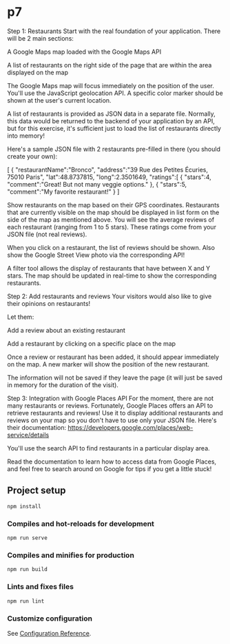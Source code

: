 # p7

Step 1: Restaurants
Start with the real foundation of your application. There will be 2 main sections:

A Google Maps map loaded with the Google Maps API

A list of restaurants on the right side of the page that are within the area displayed on the map

The Google Maps map will focus immediately on the position of the user. You'll use the JavaScript geolocation API. A specific color marker should be shown at the user's current location.

A list of restaurants is provided as JSON data in a separate file. Normally, this data would be returned to the backend of your application by an API, but for this exercise, it's sufficient just to load the list of restaurants directly into memory!

Here's a sample JSON file with 2 restaurants pre-filled in there (you should create your own):

[
   {
      "restaurantName":"Bronco",
      "address":"39 Rue des Petites Écuries, 75010 Paris",
      "lat":48.8737815,
      "long":2.3501649,
      "ratings":[
         {
            "stars":4,
            "comment":"Great! But not many veggie options."
         },
         {
            "stars":5,
            "comment":"My favorite restaurant!"
         }
      ]
 
Show restaurants on the map based on their GPS coordinates. Restaurants that are currently visible on the map should be displayed in list form on the side of the map as mentioned above. You will see the average reviews of each restaurant (ranging from 1 to 5 stars). These ratings come from your JSON file (not real reviews).

When you click on a restaurant, the list of reviews should be shown. Also show the Google Street View photo via the corresponding API! 

A filter tool allows the display of restaurants that have between X and Y stars. The map should be updated in real-time to show the corresponding restaurants.

Step 2: Add restaurants and reviews
Your visitors would also like to give their opinions on restaurants!

Let them:

Add a review about an existing restaurant

Add a restaurant by clicking on a specific place on the map

Once a review or restaurant has been added, it should appear immediately on the map. A new marker will show the position of the new restaurant.

The information will not be saved if they leave the page (it will just be saved in memory for the duration of the visit).

Step 3: Integration with Google Places API
For the moment, there are not many restaurants or reviews. Fortunately, Google Places offers an API to retrieve restaurants and reviews! Use it to display additional restaurants and reviews on your map so you don't have to use only your JSON file. Here's their documentation: https://developers.google.com/places/web-service/details

You'll use the search API to find restaurants in a particular display area.

Read the documentation to learn how to access data from Google Places, and feel free to search around on Google for tips if you get a little stuck!

## Project setup
```
npm install
```

### Compiles and hot-reloads for development
```
npm run serve
```

### Compiles and minifies for production
```
npm run build
```

### Lints and fixes files
```
npm run lint
```

### Customize configuration
See [Configuration Reference](https://cli.vuejs.org/config/).
